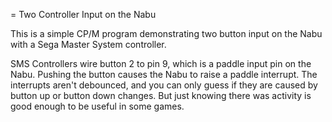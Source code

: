 
= Two Controller Input on the Nabu

This is a simple CP/M program demonstrating two button input on the Nabu with a Sega Master System controller.

SMS Controllers wire button 2 to pin 9, which is a paddle input pin on the Nabu. Pushing the button causes the Nabu to raise a paddle interrupt. The interrupts aren't debounced, and you can only guess if they are caused by button up or button down changes. But just knowing there was activity is good enough to be useful in some games.
